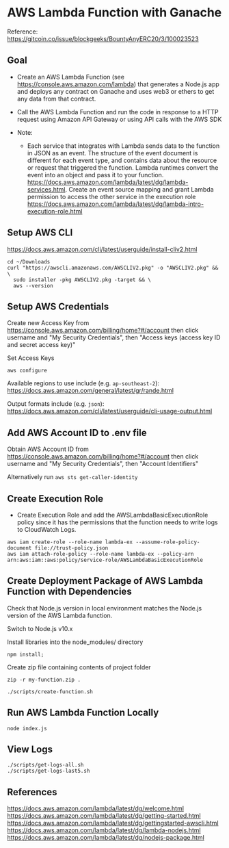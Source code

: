 # AWS Lambda Function with Ganache

Reference: https://gitcoin.co/issue/blockgeeks/BountyAnyERC20/3/100023523

## Goal

* Create an AWS Lambda Function (see https://console.aws.amazon.com/lambda) that generates a Node.js app and deploys any contract on Ganache and uses web3 or ethers to get any data from that contract.
* Call the AWS Lambda Function and run the code in response to a HTTP request using Amazon API Gateway or using API calls with the AWS SDK

* Note:
  * Each service that integrates with Lambda sends data to the function in JSON as an event. The structure of the event document is different for each event type, and contains data about the resource or request that triggered the function. Lambda runtimes convert the event into an object and pass it to your function. https://docs.aws.amazon.com/lambda/latest/dg/lambda-services.html. Create an event source mapping and grant Lambda permission to access the other service in the execution role https://docs.aws.amazon.com/lambda/latest/dg/lambda-intro-execution-role.html

## Setup AWS CLI

https://docs.aws.amazon.com/cli/latest/userguide/install-cliv2.html

```
cd ~/Downloads
curl "https://awscli.amazonaws.com/AWSCLIV2.pkg" -o "AWSCLIV2.pkg" && \
  sudo installer -pkg AWSCLIV2.pkg -target && \
  aws --version
```

## Setup AWS Credentials

Create new Access Key from https://console.aws.amazon.com/billing/home?#/account then click username and "My Security Credentials", then "Access keys (access key ID and secret access key)"

Set Access Keys

```
aws configure
```

Available regions to use include (e.g. `ap-southeast-2`): https://docs.aws.amazon.com/general/latest/gr/rande.html

Output formats include (e.g. `json`): https://docs.aws.amazon.com/cli/latest/userguide/cli-usage-output.html

## Add AWS Account ID to .env file

Obtain AWS Account ID from https://console.aws.amazon.com/billing/home?#/account then click username and "My Security Credentials", then "Account Identifiers"

Alternatively run `aws sts get-caller-identity`

## Create Execution Role

* Create Execution Role and add the AWSLambdaBasicExecutionRole policy since it has the permissions that the function needs to write logs to CloudWatch Logs.
```
aws iam create-role --role-name lambda-ex --assume-role-policy-document file://trust-policy.json
aws iam attach-role-policy --role-name lambda-ex --policy-arn arn:aws:iam::aws:policy/service-role/AWSLambdaBasicExecutionRole
```

## Create Deployment Package of AWS Lambda Function with Dependencies

Check that Node.js version in local environment matches the Node.js version
of the AWS Lambda function.

Switch to Node.js v10.x

Install libraries into the node_modules/ directory
```
npm install;
```

Create zip file containing contents of project folder
```
zip -r my-function.zip .
```

```
./scripts/create-function.sh
```

## Run AWS Lambda Function Locally

```
node index.js
```

## View Logs

```
./scripts/get-logs-all.sh
./scripts/get-logs-last5.sh
```

## References

https://docs.aws.amazon.com/lambda/latest/dg/welcome.html
https://docs.aws.amazon.com/lambda/latest/dg/getting-started.html
https://docs.aws.amazon.com/lambda/latest/dg/gettingstarted-awscli.html
https://docs.aws.amazon.com/lambda/latest/dg/lambda-nodejs.html
https://docs.aws.amazon.com/lambda/latest/dg/nodejs-package.html
